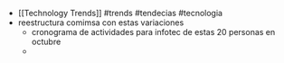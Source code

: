 - [[Technology Trends]] #trends #tendecias #tecnologia
- reestructura comimsa con estas variaciones
	- cronograma de actividades para infotec de estas 20 personas en octubre
	-